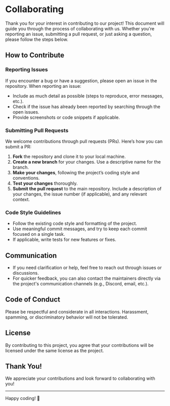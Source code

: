 # Collaborating

Thank you for your interest in contributing to our project! This document will guide you through the process of collaborating with us. Whether you're reporting an issue, submitting a pull request, or just asking a question, please follow the steps below.

## How to Contribute

### Reporting Issues
If you encounter a bug or have a suggestion, please open an issue in the repository. When reporting an issue:
- Include as much detail as possible (steps to reproduce, error messages, etc.).
- Check if the issue has already been reported by searching through the open issues.
- Provide screenshots or code snippets if applicable.

### Submitting Pull Requests
We welcome contributions through pull requests (PRs). Here’s how you can submit a PR:
1. **Fork** the repository and clone it to your local machine.
2. **Create a new branch** for your changes. Use a descriptive name for the branch.
3. **Make your changes**, following the project’s coding style and conventions.
4. **Test your changes** thoroughly.
5. **Submit the pull request** to the main repository. Include a description of your changes, the issue number (if applicable), and any relevant context.

### Code Style Guidelines
- Follow the existing code style and formatting of the project.
- Use meaningful commit messages, and try to keep each commit focused on a single task.
- If applicable, write tests for new features or fixes.

## Communication

- If you need clarification or help, feel free to reach out through issues or discussions.
- For quicker feedback, you can also contact the maintainers directly via the project's communication channels (e.g., Discord, email, etc.).

## Code of Conduct
Please be respectful and considerate in all interactions. Harassment, spamming, or discriminatory behavior will not be tolerated.

## License
By contributing to this project, you agree that your contributions will be licensed under the same license as the project.

## Thank You!
We appreciate your contributions and look forward to collaborating with you!

---

Happy coding! 🎉
